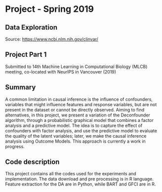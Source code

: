 # Project - Spring 2019

## Data Exploration 

Source: https://www.ncbi.nlm.nih.gov/clinvar/

## Project Part 1 

Submitted to 14th Machine Learning in Computational Biology (MLCB) meeting, co-located with NeurIPS in Vancouver (2019)

## Summary 

A common limitation in causal inference is the influence of confounders, variables that might influence features and response variables, but are not present in the dataset or cannot be directly observed. Aiming to find alternatives, in this project, we present a variation of the Deconfounder algorithm, through a probabilistic graphical model that combines a factor analysis and a predictive model. The idea is to capture the effect of confounders with factor analysis, and use the predictive model to evaluate the quality of the latent variables; later, we make the causal inference analysis using Outcome Models. This approach is currently a work in progress.

## Code description 
This project contains all the codes used for the experiments and implementation. 
The data download and pre processing is in R language. Feature extraction for the DA are in Python, while BART and GFCI are in R. 
